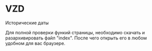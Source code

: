 # VZD
Исторические даты

Для полной проверки функий страницы, необходимо скачать и разархивировать файл "index". После чего открыть его в любом удобном для вас браузере.
